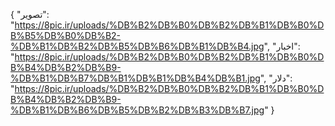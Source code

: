{
  "تصویر": "https://8pic.ir/uploads/%DB%B2%DB%B0%DB%B2%DB%B1%DB%B0%DB%B5%DB%B0%DB%B2-%DB%B1%DB%B2%DB%B5%DB%B6%DB%B1%DB%B4.jpg",
  "اخبار": "https://8pic.ir/uploads/%DB%B2%DB%B0%DB%B2%DB%B1%DB%B0%DB%B4%DB%B2%DB%B9-%DB%B1%DB%B7%DB%B1%DB%B1%DB%B4%DB%B1.jpg",
  "دلار": "https://8pic.ir/uploads/%DB%B2%DB%B0%DB%B2%DB%B1%DB%B0%DB%B4%DB%B2%DB%B9-%DB%B1%DB%B6%DB%B5%DB%B2%DB%B3%DB%B7.jpg"
}
